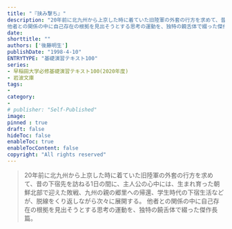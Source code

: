 ```yaml
---
title: "『挟み撃ち』"
description: "20年前に北九州から上京した時に着ていた旧陸軍の外套の行方を求めて、昔の下宿先を訪ねる1日の間に、主人公の心中には、生まれ育った朝鮮北部で迎えた敗戦、九州の親の郷里への帰還、学生時代の下宿生活などが、脱線をくり返しながら次々に展開する。
他者との関係の中に自己存在の根拠を見出そうとする思考の運動を、独特の饒舌体で綴った傑作長篇。"
date: 
shorttitle: ""
authors: ['後藤明生']
publishDate: "1998-4-10"
ENTRYTYPE: "基礎演習テキスト100"
series:
- 早稲田大学必修基礎演習テキスト100(2020年度)
- 岩波文庫
tags: 
- 
category: 
- 
# publisher: "Self-Published"
image: 
pinned : true
draft: false
hideToc: false
enableToc: true
enableTocContent: false
copyright: "All rights reserved"
---
```


>20年前に北九州から上京した時に着ていた旧陸軍の外套の行方を求めて、昔の下宿先を訪ねる1日の間に、主人公の心中には、生まれ育った朝鮮北部で迎えた敗戦、九州の親の郷里への帰還、学生時代の下宿生活などが、脱線をくり返しながら次々に展開する。
他者との関係の中に自己存在の根拠を見出そうとする思考の運動を、独特の饒舌体で綴った傑作長篇。